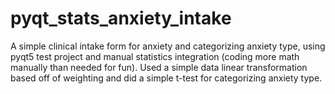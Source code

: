 # pyqt_stats_anxiety_intake
A simple clinical intake form for anxiety and categorizing anxiety type, using pyqt5 test project and manual statistics integration (coding more math manually than needed for fun). Used a simple data linear transformation based off of weighting and did a simple t-test for categorizing anxiety type. 
